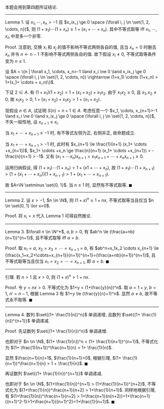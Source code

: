 本题会用到第四题所证结论.

---

Lemma 1. 设 $x_1, \cdots, x_n>-1$ 且 $x_ix_j \ge 0 \space (\forall i, j \in \set{1, 2, \cdots, n})$, 则 $(1+x_1) \cdots (1+x_n) \ge 1+(x_1+ \cdots + x_n)$. 其中不等式取等 iff $x_1, \cdots, x_n$ 中至多一个非零.

Proof. 注意到, 交换 $x_i$ 和 $x_j$ 的值不影响不等式两侧各自的值, 且当 $x_n=0$ 时删去 $x_n$ 并令 $n \leftarrow n-1$ 不影响不等式两侧各自的值. 故下假设 $x_i \ne 0$, 不等式取等条件变为 $n \le 1$.

设 $A = \{n | \forall x_1, \cdots, x_n>-1 \land x_i \ne 0 \land x_ix_j \ge 0 \space (\forall i, j \in \set{1, 2, \cdots, n}) \rightarrow (1+x_1) \cdots (1+x_n) > 1+(x_1+ \cdots + x_n)\}$.

下证 $2 \in A$. 有 $(1+x_1)(1+x_2)=1+(x_1+x_2)+x_1x_2$. 由于 $x_1x_2 \ge 0$, 且 $x_1, x_2 \ne 0$, 故 $x_1x_2>0$, $1+(x_1+x_2)+x_1x_2 > 1+(x_1+x_2)$.

现假设 $n \in A$, 试证明 $S(n)=n+1 \in A$. 考虑任意一个 $x_1, \cdots, x_{n+1}>-1 \land x_i \ne 0 \land x_ix_j \ge 0 \space (\forall i, j \in \set{1, 2, \cdots, n})$, 不失一般性地, 设 $x_{n+1} \le x_i$.

当 $x_1+ \cdots +x_{n+1} \le -1$ 时, 有不等式左侧为正, 右侧非正, 故命题成立.

当 $x_1+ \cdots +x_{n+1} > -1$ 时, 此时有 $x_{n+1} \le \frac{1}{n+1} (x_1+ \cdots +x_{n+1})$, $x_1+ \cdots +x_n \ge \frac{n}{n+1} (x_1+ \cdots +x_{n+1}) > -\frac{n}{n+1} > -1$. 又有 $(x_1+ \cdots x_n)x_{n+1}=x_1x_{n+1}+ \cdots +x_nx_{n+1} \ge 0$.

运用归纳假设, 得 $(1+x_1) \cdots (1+x_n) > 1+(x1+ \cdots +x_n)$, 故 $(1+x_1) \cdots (1+x_{n+1}) > [1+(x_1+ \cdots +x_n)](1+x_{n+1}) > 1+(x_1+ \cdots +x_{n+1})$.

故 $A=\N \setminus \set{0, 1}$. 当 $n \le 1$ 时, 显然有不等式取等. $\blacksquare$

---

Lemma 2. 设 $x>-1$, $n \in \N$, 则 $(1+x)^n \ge 1+nx$, 不等式取等当且仅当 $n \in \set{0, 1} \lor x=0$.

Proof. 将 $x_i=x$ 代入 Lemma 1 可得自然推论.

---

Lemma 3. $\forall n \in \N^*$, $a, b>0$, 有 $ab^n \le (\frac{a+nb}{n+1})^{n+1}$, 且不等式取等 iff $a=b$.

Proof. 取 $x_1=a$, $x_2=x_3=\cdots=x_{n+1}=b$, 有 $ab^n=x_1x_2 \cdots x_{n+1} \le (\frac{x_1+x_2+\cdots+x_{n+1}}{n+1})^{n+1}=(\frac{a+nb}{n+1})^{n+1}$, 且不等式取等当且仅当 $x_1=x_2=\cdots=x_{n+1}$, 即 $a=b$. $\blacksquare$

---

引理. 若 $n > 1$ 且 $x > 0$, 则 $(1+x)^n > 1+nx$.

Proof. 令 $y=nx>0$. 不等式化为 $1+y < (1+\frac{y}{n})^n$. 取 $a=1+y$, $b=1$, $n'=n-1$, 根据 Lemma 3 有 $1+y \le (\frac{y}{n}+1)^n$. 显然 $a \ne b$, 故不等式永不取等. $\blacksquare$

---

Lemma 4. 数列 $\set{(1+ \frac{1}{n})^n}$ 单调递增, 且数列 $\set{(1+ \frac{1}{n})^{n+1}}$ 单调递减.

Proof. 先证数列 $\set{(1+ \frac{1}{n})^n}$ 单调递增.

也即对于 $n \in \N$, $(1+ \frac{1}{n})^n < (1+ \frac{1}{n+1})^{n+1}$, 不等式化为 $(1+ \frac{1}{n+1})^\frac{n+1}{n} > 1+ \frac{1}{n}$.

显然 $\frac{n+1}{n}>1$, $\frac{1}{n+1}>0$, 根据引理, $(1+ \frac{1}{n+1})^\frac{n+1}{n} > 1 + \frac{1}{n}$. $\blacksquare$

再证数列 $\set{(1+ \frac{1}{n})^{n+1}}$ 单调递减.

也即对于 $n \in \N$, $(1+\frac{1}{n})^{n+1} > (1+\frac{1}{n+1})^{n+2}$, 不等式化为 $(1+\frac{1}{n})^\frac{n+1}{n+2} > 1+\frac{1}{n+1}$. 同样地根据引理, 有 $(1+\frac{1}{n})^\frac{n+1}{n+2} > 1+\frac{n+1}{n(n+2)}=1+\frac{n+1}{(n+1)^2-1}>1+\frac{n+1}{(n+1)^2}=1+\frac{1}{n+1}$. $\blacksquare$
